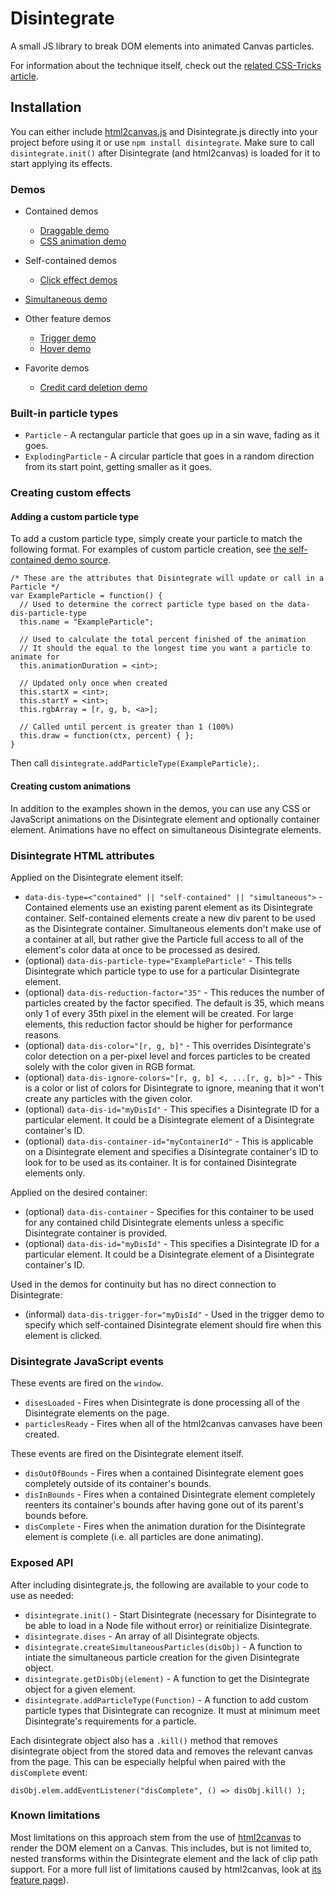 # Disintegrate
A small JS library to break DOM elements into animated Canvas particles.

For information about the technique itself, check out the [related CSS-Tricks article](https://css-tricks.com/adding-particle-effects-to-dom-elements-with-canvas/).

## Installation

You can either include [html2canvas.js](https://github.com/niklasvh/html2canvas/releases) and Disintegrate.js directly into your project before using it or use `npm install disintegrate`. Make sure to call `disintegrate.init()` after Disintegrate (and html2canvas) is loaded for it to start applying its effects. 

### Demos

- Contained demos
	- [Draggable demo](https://zachsaucier.github.io/Disintegrate/disintegrate-draggable.html)
	- [CSS animation demo](https://zachsaucier.github.io/Disintegrate/disintegrate-contain.html)

- Self-contained demos
	- [Click effect demos](https://zachsaucier.github.io/Disintegrate/disintegrate-self-contained.html)

- [Simultaneous demo](https://zachsaucier.github.io/Disintegrate/disintegrate-simultaneous.html)

- Other feature demos
	- [Trigger demo](https://zachsaucier.github.io/Disintegrate/disintegrate-trigger.html)
	- [Hover demo](https://zachsaucier.github.io/Disintegrate/disintegrate-hover.html)

- Favorite demos
  - [Credit card deletion demo](https://codepen.io/Zeaklous/pen/OowezM)

### Built-in particle types

- `Particle` - A rectangular particle that goes up in a sin wave, fading as it goes.
- `ExplodingParticle` - A circular particle that goes in a random direction from its start point, getting smaller as it goes.

### Creating custom effects

#### Adding a custom particle type

To add a custom particle type, simply create your particle to match the following format. For examples of custom particle creation, see [the self-contained demo source](https://github.com/ZachSaucier/Disintegrate/blob/gh-pages/disintegrate-self-contained.html). 

```
/* These are the attributes that Disintegrate will update or call in a Particle */
var ExampleParticle = function() {
  // Used to determine the correct particle type based on the data-dis-particle-type
  this.name = "ExampleParticle";
  
  // Used to calculate the total percent finished of the animation
  // It should the equal to the longest time you want a particle to animate for
  this.animationDuration = <int>;

  // Updated only once when created
  this.startX = <int>;
  this.startY = <int>;
  this.rgbArray = [r, g, b, <a>];
  
  // Called until percent is greater than 1 (100%)
  this.draw = function(ctx, percent) { };
}
```

Then call `disintegrate.addParticleType(ExampleParticle);`.

#### Creating custom animations

In addition to the examples shown in the demos, you can use any CSS or JavaScript animations on the Disintegrate element and optionally container element. Animations have no effect on simultaneous Disintegrate elements.  

### Disintegrate HTML attributes

Applied on the Disintegrate element itself:

- `data-dis-type=<"contained" || "self-contained" || "simultaneous">` - Contained elements use an existing parent element as its Disintegrate container. Self-contained elements create a new div parent to be used as the Disintegrate container. Simultaneous elements don't make use of a container at all, but rather give the Particle full access to all of the element's color data at once to be processed as desired. 
- (optional) `data-dis-particle-type="ExampleParticle"` - This tells Disintegrate which particle type to use for a particular Disintegrate element. 
- (optional) `data-dis-reduction-factor="35"` - This reduces the number of particles created by the factor specified. The default is 35, which means only 1 of every 35th pixel in the element will be created. For large elements, this reduction factor should be higher for performance reasons. 
- (optional) `data-dis-color="[r, g, b]"` - This overrides Disintegrate's color detection on a per-pixel level and forces particles to be created solely with the color given in RGB format. 
- (optional) `data-dis-ignore-colors="[r, g, b] <, ...[r, g, b]>"` - This is a color or list of colors for Disintegrate to ignore, meaning that it won't create any particles with the given color. 
- (optional) `data-dis-id="myDisId"` - This specifies a Disintegrate ID for a particular element. It could be a Disintegrate element of a Disintegrate container's ID. 
- (optional) `data-dis-container-id="myContainerId"` - This is applicable on a Disintegrate element and specifies a Disintegrate container's ID to look for to be used as its container. It is for contained Disintegrate elements only. 

Applied on the desired container:

- (optional) `data-dis-container` - Specifies for this container to be used for any contained child Disintegrate elements unless a specific Disintegrate container is provided. 
- (optional) `data-dis-id="myDisId"` - This specifies a Disintegrate ID for a particular element. It could be a Disintegrate element of a Disintegrate container's ID. 

Used in the demos for continuity but has no direct connection to Disintegrate: 

- (informal) `data-dis-trigger-for="myDisId"` - Used in the trigger demo to specify which self-contained Disintegrate element should fire when this element is clicked. 

### Disintegrate JavaScript events

These events are fired on the `window`. 

- `disesLoaded` - Fires when Disintegrate is done processing all of the Disintegrate elements on the page. 
- `particlesReady` - Fires when all of the html2canvas canvases have been created. 

These events are fired on the Disintegrate element itself. 

- `disOutOfBounds` - Fires when a contained Disintegrate element goes completely outside of its container's bounds. 
- `disInBounds` - Fires when a contained Disintegrate element completely reenters its container's bounds after having gone out of its parent's bounds before. 
- `disComplete` - Fires when the animation duration for the Disintegrate element is complete (i.e. all particles are done animating). 

### Exposed API
After including disintegrate.js, the following are available to your code to use as needed:

- `disintegrate.init()` - Start Disintegrate (necessary for Disintegrate to be able to load in a Node file without error) or reinitialize Disintegrate.
- `disintegrate.dises` - An array of all Disintegrate objects. 
- `disintegrate.createSimultaneousParticles(disObj)` - A function to intiate the simultaneous particle creation for the given Disintegrate object. 
- `disintegrate.getDisObj(element)` - A function to get the Disintegrate object for a given element.
- `disintegrate.addParticleType(Function)` - A function to add custom particle types that Disintegrate can recognize. It must at minimum meet Disintegrate's requirements for a particle. 

Each disintegrate object also has a `.kill()` method that removes disintegrate object from the stored data and removes the relevant canvas from the page. This can be especially helpful when paired with the `disComplete` event:

```
disObj.elem.addEventListener("disComplete", () => disObj.kill() );
```

### Known limitations

Most limitations on this approach stem from the use of [html2canvas](http://html2canvas.hertzen.com/) to render the DOM element on a Canvas. This includes, but is not limited to, nested transforms within the Disintegrate element and the lack of clip path support. For a more full list of limitations caused by html2canvas, look at [its feature page](http://html2canvas.hertzen.com/features/)). 	

